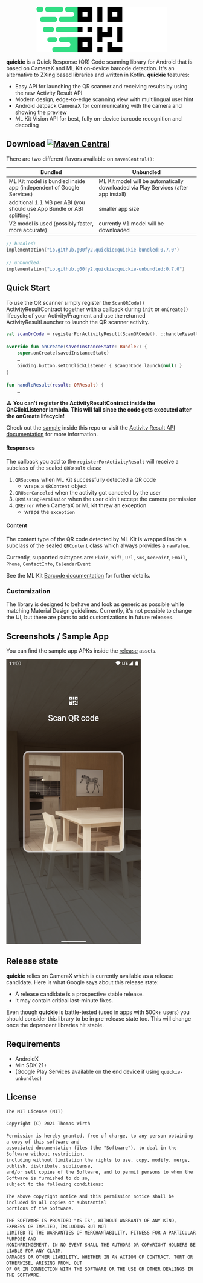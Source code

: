<p align="center">
  <img width="345" height="120" src="https://raw.githubusercontent.com/G00fY2/Quickie/gh-pages/media/logo.png">
</p>

**quickie** is a Quick Response (QR) Code scanning library for Android that is based on CameraX and ML Kit on-device barcode detection. It's an alternative to ZXing based libraries and written in Kotlin. **quickie** features:
- Easy API for launching the QR scanner and receiving results by using the new Activity Result API
- Modern design, edge-to-edge scanning view with multilingual user hint
- Android Jetpack CameraX for communicating with the camera and showing the preview
- ML Kit Vision API for best, fully on-device barcode recognition and decoding

## Download [![Maven Central](https://img.shields.io/maven-central/v/io.github.g00fy2.quickie/quickie-unbundled)](https://search.maven.org/search?q=g:io.github.g00fy2.quickie)
There are two different flavors available on `mavenCentral()`:

| Bundled                             | Unbundled                                         |
| ----------------------------------- | ------------------------------------------------- |
| ML Kit model is bundled inside app (independent of Google Services) | ML Kit model will be automatically downloaded via Play Services (after app install) |
| additional 1.1 MB per ABI (you should use App Bundle or ABI splitting) | smaller app size |
| V2 model is used (possibly faster, more accurate) | currently V1 model will be downloaded
```kotlin
// bundled:  
implementation("io.github.g00fy2.quickie:quickie-bundled:0.7.0")

// unbundled:
implementation("io.github.g00fy2.quickie:quickie-unbundled:0.7.0")
```

## Quick Start
To use the QR scanner simply register the `ScanQRCode()` ActivityResultContract together with a callback during `init` or `onCreate()` lifecycle of your Activity/Fragment and use the returned ActivityResultLauncher to launch the QR scanner activity.
```kotlin
val scanQrCode = registerForActivityResult(ScanQRCode(), ::handleResult)

override fun onCreate(savedInstanceState: Bundle?) {
    super.onCreate(savedInstanceState)
    …
    binding.button.setOnClickListener { scanQrCode.launch(null) }
}

fun handleResult(result: QRResult) {
    …
```
⚠️ **You can't register the ActivityResultContract inside the OnClickListener lambda. This will fail since the code gets executed after the onCreate lifecycle!**

Check out the [sample](https://github.com/G00fY2/quickie/tree/develop/sample) inside this repo or visit the [Activity Result API documentation](https://developer.android.com/training/basics/intents/result) for more information.

#### Responses
The callback you add to the `registerForActivityResult` will receive a subclass of the sealed `QRResult` class: 

1. `QRSuccess` when ML Kit successfully detected a QR code
   * wraps a `QRContent` object
1. `QRUserCanceled` when the activity got canceled by the user
1. `QRMissingPermission` when the user didn't accept the camera permission
1. `QRError` when CameraX or ML kit threw an exception
   * wraps the `exception`

#### Content
The content type of the QR code detected by ML Kit is wrapped inside a subclass of the sealed `QRContent` class which always provides a `rawValue`.

Currently, supported subtypes are:
`Plain`, `Wifi`, `Url`, `Sms`, `GeoPoint`, `Email`, `Phone`, `ContactInfo`, `CalendarEvent`

See the ML Kit [Barcode documentation](https://developers.google.com/android/reference/com/google/mlkit/vision/barcode/Barcode#nested-class-summary) for further details.

### Customization
The library is designed to behave and look as generic as possible while matching Material Design guidelines. Currently, it's not possible to change the UI, but there are plans to add customizations in future releases.

## Screenshots / Sample App
You can find the sample app APKs inside the [release](https://github.com/G00fY2/quickie/releases) assets.

![Image](https://raw.githubusercontent.com/G00fY2/Quickie/gh-pages/media/quickie-device-demo.png)

## Release state
**quickie** relies on CameraX which is currently available as a release candidate. Here is what Google says about this release state:
* A release candidate is a prospective stable release.
* It may contain critical last-minute fixes.

Even though **quickie** is battle-tested (used in apps with 500k+ users) you should consider this library to be in pre-release state too. This will change once the dependent libraries hit stable.

## Requirements
* AndroidX
* Min SDK 21+
* (Google Play Services available on the end device if using `quickie-unbundled`)

## License
    The MIT License (MIT)

    Copyright (C) 2021 Thomas Wirth

    Permission is hereby granted, free of charge, to any person obtaining a copy of this software and
    associated documentation files (the "Software"), to deal in the Software without restriction,
    including without limitation the rights to use, copy, modify, merge, publish, distribute, sublicense,
    and/or sell copies of the Software, and to permit persons to whom the Software is furnished to do so,
    subject to the following conditions:

    The above copyright notice and this permission notice shall be included in all copies or substantial
    portions of the Software.

    THE SOFTWARE IS PROVIDED "AS IS", WITHOUT WARRANTY OF ANY KIND, EXPRESS OR IMPLIED, INCLUDING BUT NOT
    LIMITED TO THE WARRANTIES OF MERCHANTABILITY, FITNESS FOR A PARTICULAR PURPOSE AND
    NONINFRINGEMENT. IN NO EVENT SHALL THE AUTHORS OR COPYRIGHT HOLDERS BE LIABLE FOR ANY CLAIM,
    DAMAGES OR OTHER LIABILITY, WHETHER IN AN ACTION OF CONTRACT, TORT OR OTHERWISE, ARISING FROM, OUT
    OF OR IN CONNECTION WITH THE SOFTWARE OR THE USE OR OTHER DEALINGS IN THE SOFTWARE.

